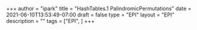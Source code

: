 +++
author = "ipark"
title = "HashTables.1 PalindromicPermutations"
date =  2021-06-10T13:53:49-07:00
draft =  false
type = "EPI"
layout = "EPI"
description = ""
tags = ["EPI", 
]
+++
